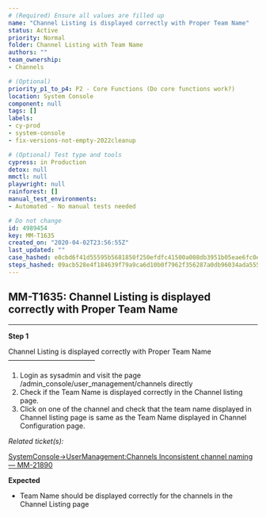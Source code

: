 ```yaml
---
# (Required) Ensure all values are filled up
name: "Channel Listing is displayed correctly with Proper Team Name"
status: Active
priority: Normal
folder: Channel Listing with Team Name
authors: ""
team_ownership: 
- Channels

# (Optional)
priority_p1_to_p4: P2 - Core Functions (Do core functions work?)
location: System Console
component: null
tags: []
labels: 
- cy-prod
- system-console
- fix-versions-not-empty-2022cleanup

# (Optional) Test type and tools
cypress: in Production
detox: null
mmctl: null
playwright: null
rainforest: []
manual_test_environments: 
- Automated - No manual tests needed

# Do not change
id: 4989454
key: MM-T1635
created_on: "2020-04-02T23:56:55Z"
last_updated: ""
case_hashed: e0cbd6f41d55595b5681850f250efdfc41500a008db3951b05eae6fc0eaafea95f4ab8900cd1ab3c9701f446a7699ef5
steps_hashed: 09acb528e4f184639f79a9ca6d10b0f7962f356287a0db96034ada55553a5f74531ac6600bf9d3b57fb4cd08aedb26e6
---
```


<!-- (Auto-generated) Based on frontmatter's "key" and "name" -->

## MM-T1635: Channel Listing is displayed correctly with Proper Team Name

---

**Step 1**

Channel Listing is displayed correctly with Proper Team Name\
–––––––––––––––––––––––––

1. Login as sysadmin and visit the page\
   /admin\_console/user\_management/channels directly
2. Check if the Team Name is displayed correctly in the Channel listing page.
3. Click on one of the channel and check that the team name displayed in Channel listing page is same as the Team Name displayed in Channel Configuration page.

_Related ticket(s):_

[SystemConsole->UserManagement:Channels Inconsistent channel naming — MM-21890](https://mattermost.atlassian.net/browse/MM-21890)

**Expected**

- Team Name should be displayed correctly for the channels in the Channel Listing page
